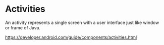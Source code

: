 # Activities

An activity represents a single screen with a user interface just like window or frame of Java.

https://developer.android.com/guide/components/activities.html
